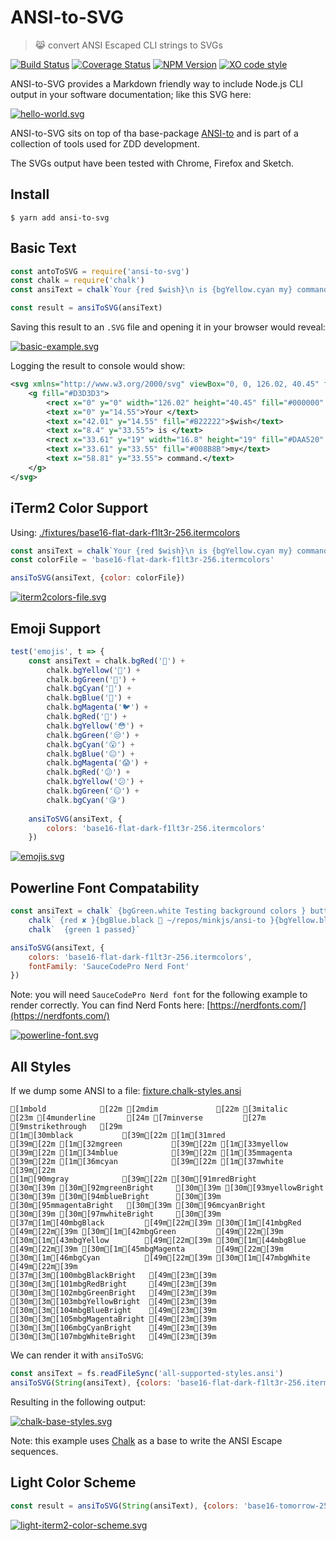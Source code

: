 # ANSI-to-SVG

> 😹  convert ANSI Escaped CLI strings to SVGs

[![Build Status](https://travis-ci.org/F1LT3R/ansi-to-svg.svg?branch=master)](https://travis-ci.org/F1LT3R/ansi-to-svg)
[![Coverage Status](https://coveralls.io/repos/github/F1LT3R/ansi-to-svg/badge.svg?branch=master)](https://coveralls.io/github/F1LT3R/ansi-to-svg?branch=master)
[![NPM Version](https://img.shields.io/npm/v/ansi-to-svg.svg)](https://www.npmjs.com/package/ansi-to-svg)
[![XO code style](https://img.shields.io/badge/code_style-XO-5ed9c7.svg)](https://github.com/sindresorhus/xo)

ANSI-to-SVG provides a Markdown friendly way to include Node.js CLI output in your software documentation; like this SVG here:

[![hello-world.svg](https://f1lt3r.github.io/ansi-to-svg/examples/hello-world.svg)](examples/hello-world.svg)

ANSI-to-SVG sits on top of tha base-package [ANSI-to](https://github.com/F1LT3R/ansi-to) and is part of a collection of tools used for ZDD development.

The SVGs output have been tested with Chrome, Firefox and Sketch.

## Install

```
$ yarn add ansi-to-svg
```

## Basic Text

```js
const antoToSVG = require('ansi-to-svg')
const chalk = require('chalk')
const ansiText = chalk`Your {red $wish}\n is {bgYellow.cyan my} command.`

const result = ansiToSVG(ansiText)
```

Saving this result to an `.SVG` file and opening it in your browser would reveal:

[![basic-example.svg](https://f1lt3r.github.io/ansi-to-svg/examples/basic-example.svg)](examples/basic-example.svg)

Logging the result to console would show:

```svg
<svg xmlns="http://www.w3.org/2000/svg" viewBox="0, 0, 126.02, 40.45" font-family="SauceCodePro Nerd Font, Source Code Pro, Courier" font-size="14"><g fill="#D3D3D3"><rect x="0" y="0" width="126.02" height="40.<svg xmlns="http://www.w3.org/2000/svg" viewBox="0, 0, 126.02, 40.45" font-family="SauceCodePro Nerd Font, Source Code Pro, Courier" font-size="14">
    <g fill="#D3D3D3">
        <rect x="0" y="0" width="126.02" height="40.45" fill="#000000" />
        <text x="0" y="14.55">Your </text>
        <text x="42.01" y="14.55" fill="#B22222">$wish</text>
        <text x="8.4" y="33.55"> is </text>
        <rect x="33.61" y="19" width="16.8" height="19" fill="#DAA520" opacity="1" />
        <text x="33.61" y="33.55" fill="#008B8B">my</text>
        <text x="58.81" y="33.55"> command.</text>
    </g>
</svg>
```


## iTerm2 Color Support

Using: [./fixtures/base16-flat-dark-f1lt3r-256.itermcolors](./fxitures/base16-flat-dark-f1lt3r-256.itermcolors)

```js
const ansiText = chalk`Your {red $wish}\n is {bgYellow.cyan my} command.`
const colorFile = 'base16-flat-dark-f1lt3r-256.itermcolors'

ansiToSVG(ansiText, {color: colorFile})
```

[![iterm2colors-file.svg](https://f1lt3r.github.io/ansi-to-svg/examples/iterm2colors-file.svg)](examples/iterm2colors-file.svg)

## Emoji Support

```js
test('emojis', t => {
    const ansiText = chalk.bgRed('🌈') +
        chalk.bgYellow('🦄') +
        chalk.bgGreen('🐘') +
        chalk.bgCyan('🍄') +
        chalk.bgBlue('🎃') +
        chalk.bgMagenta('🐦') +
        chalk.bgRed('🖤') +
        chalk.bgYellow('😳') +
        chalk.bgGreen('😒') +
        chalk.bgCyan('😮') +
        chalk.bgBlue('😐') +
        chalk.bgMagenta('😱') +
        chalk.bgRed('😕') +
        chalk.bgYellow('😕') +
        chalk.bgGreen('😑') +
        chalk.bgCyan('😘')
    
    ansiToSVG(ansiText, {
        colors: 'base16-flat-dark-f1lt3r-256.itermcolors'
    })
```

[![emojis.svg](https://f1lt3r.github.io/ansi-to-svg/examples/emojis.svg)](examples/emojis.svg)

## Powerline Font Compatability

```js
const ansiText = chalk` {bgGreen.white Testing background colors } butting adjacent lines. \n` +
    chalk` {red ✘ }{bgBlue.black  ~/repos/minkjs/ansi-to }{bgYellow.blue  }{bgYellow.black  svg-image-plugins ● }{yellow } ava powerline-fonts.test.js \n` +
    chalk`  {green 1 passed}`

ansiToSVG(ansiText, {
    colors: 'base16-flat-dark-f1lt3r-256.itermcolors',
    fontFamily: 'SauceCodePro Nerd Font'
})
```

Note: you will need `SauceCodePro Nerd font` for the following example to render correctly. You can find Nerd Fonts here: [https://nerdfonts.com/](https://nerdfonts.com/)

[![powerline-font.svg](https://f1lt3r.github.io/ansi-to-svg/examples/powerline-font.svg)](examples/powerline-font.svg)

## All Styles

If we dump some ANSI to a file: [fixture.chalk-styles.ansi](fixtures/fixture.chalk-styles.ansi)

```plaintext
[1mbold            [22m [2mdim             [22m [3mitalic          [23m [4munderline       [24m [7minverse         [27m [9mstrikethrough   [29m 
[1m[30mblack           [39m[22m [1m[31mred             [39m[22m [1m[32mgreen           [39m[22m [1m[33myellow          [39m[22m [1m[34mblue            [39m[22m [1m[35mmagenta         [39m[22m [1m[36mcyan            [39m[22m [1m[37mwhite           [39m[22m 
[1m[90mgray            [39m[22m [30m[91mredBright       [30m[39m [30m[92mgreenBright     [30m[39m [30m[93myellowBright    [30m[39m [30m[94mblueBright      [30m[39m [30m[95mmagentaBright   [30m[39m [30m[96mcyanBright      [30m[39m [30m[97mwhiteBright     [30m[39m 
[37m[1m[40mbgBlack         [49m[22m[39m [30m[1m[41mbgRed           [49m[22m[39m [30m[1m[42mbgGreen         [49m[22m[39m [30m[1m[43mbgYellow        [49m[22m[39m [30m[1m[44mbgBlue          [49m[22m[39m [30m[1m[45mbgMagenta       [49m[22m[39m [30m[1m[46mbgCyan          [49m[22m[39m [30m[1m[47mbgWhite         [49m[22m[39m 
[37m[3m[100mbgBlackBright   [49m[23m[39m [30m[3m[101mbgRedBright     [49m[23m[39m [30m[3m[102mbgGreenBright   [49m[23m[39m [30m[3m[103mbgYellowBright  [49m[23m[39m [30m[3m[104mbgBlueBright    [49m[23m[39m [30m[3m[105mbgMagentaBright [49m[23m[39m [30m[3m[106mbgCyanBright    [49m[23m[39m [30m[3m[107mbgWhiteBright   [49m[23m[39m 
```

We can render it with `ansiToSVG`:

```js
const ansiText = fs.readFileSync('all-supported-styles.ansi')
ansiToSVG(String(ansiText), {colors: 'base16-flat-dark-f1lt3r-256.itermcolors'})
```

Resulting in the following output:

[![chalk-base-styles.svg](https://f1lt3r.github.io/ansi-to-svg/examples/chalk-base-styles.svg)](examples/chalk-base-styles.svg)

Note: this example uses [Chalk](https://github.com/chalk/chalk) as a base to write the ANSI Escape sequences.

## Light Color Scheme

```js
const result = ansiToSVG(String(ansiText), {colors: 'base16-tomorrow-256.itermcolors'})
```

[![light-iterm2-color-scheme.svg](https://f1lt3r.github.io/ansi-to-svg/examples/light-iterm2-color-scheme.svg)](examples/light-iterm2-color-scheme.svg)

